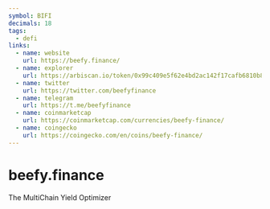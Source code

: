 ```yaml
---
symbol: BIFI
decimals: 18
tags:
  - defi
links:
  - name: website
    url: https://beefy.finance/
  - name: explorer
    url: https://arbiscan.io/token/0x99c409e5f62e4bd2ac142f17cafb6810b8f0baae
  - name: twitter
    url: https://twitter.com/beefyfinance
  - name: telegram
    url: https://t.me/beefyfinance
  - name: coinmarketcap
    url: https://coinmarketcap.com/currencies/beefy-finance/
  - name: coingecko
    url: https://coingecko.com/en/coins/beefy-finance/
---
```


# beefy.finance

The MultiChain Yield Optimizer
